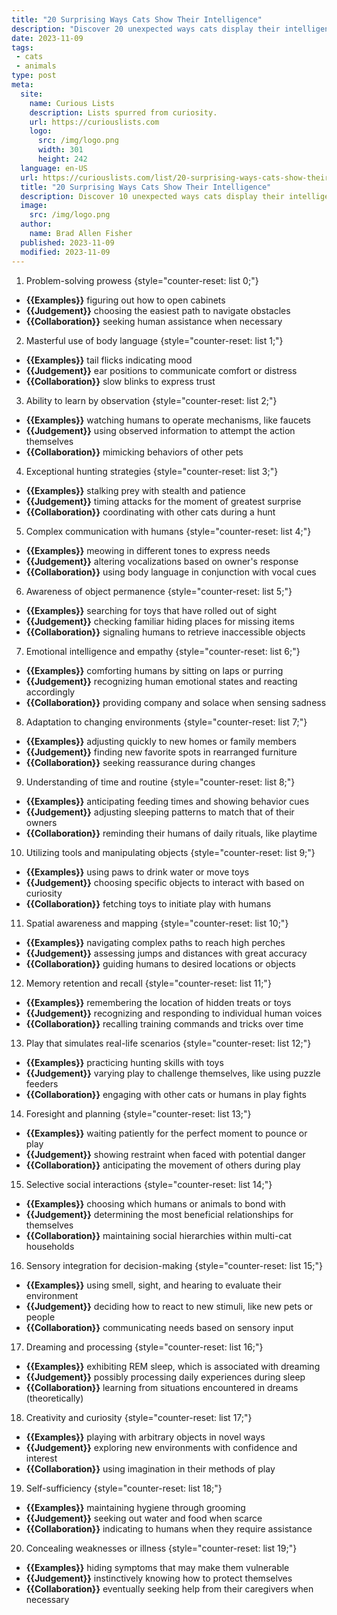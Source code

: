 ```yaml
---
title: "20 Surprising Ways Cats Show Their Intelligence"
description: "Discover 20 unexpected ways cats display their intelligence in fascinating ways. Uncover the curious behaviors that showcase their cleverness."
date: 2023-11-09
tags:
 - cats
 - animals
type: post
meta:
  site:
    name: Curious Lists
    description: Lists spurred from curiosity.
    url: https://curiouslists.com
    logo:
      src: /img/logo.png
      width: 301
      height: 242
  language: en-US
  url: https://curiouslists.com/list/20-surprising-ways-cats-show-their-intelligence
  title: "20 Surprising Ways Cats Show Their Intelligence"
  description: Discover 10 unexpected ways cats display their intelligence in fascinating ways. Uncover the curious behaviors that showcase their cleverness.
  image:
    src: /img/logo.png
  author:
    name: Brad Allen Fisher
  published: 2023-11-09
  modified: 2023-11-09
---
```



1. Problem-solving prowess {style="counter-reset: list 0;"}
  - **{{Examples}}** figuring out how to open cabinets
  - **{{Judgement}}** choosing the easiest path to navigate obstacles
  - **{{Collaboration}}** seeking human assistance when necessary

2. Masterful use of body language {style="counter-reset: list 1;"}
  - **{{Examples}}** tail flicks indicating mood
  - **{{Judgement}}** ear positions to communicate comfort or distress
  - **{{Collaboration}}** slow blinks to express trust

3. Ability to learn by observation {style="counter-reset: list 2;"}
  - **{{Examples}}** watching humans to operate mechanisms, like faucets
  - **{{Judgement}}** using observed information to attempt the action themselves
  - **{{Collaboration}}** mimicking behaviors of other pets

4. Exceptional hunting strategies {style="counter-reset: list 3;"}
  - **{{Examples}}** stalking prey with stealth and patience
  - **{{Judgement}}** timing attacks for the moment of greatest surprise
  - **{{Collaboration}}** coordinating with other cats during a hunt

5. Complex communication with humans {style="counter-reset: list 4;"}
  - **{{Examples}}** meowing in different tones to express needs
  - **{{Judgement}}** altering vocalizations based on owner's response
  - **{{Collaboration}}** using body language in conjunction with vocal cues

6. Awareness of object permanence {style="counter-reset: list 5;"}
  - **{{Examples}}** searching for toys that have rolled out of sight
  - **{{Judgement}}** checking familiar hiding places for missing items
  - **{{Collaboration}}** signaling humans to retrieve inaccessible objects

7. Emotional intelligence and empathy {style="counter-reset: list 6;"}
  - **{{Examples}}** comforting humans by sitting on laps or purring
  - **{{Judgement}}** recognizing human emotional states and reacting accordingly
  - **{{Collaboration}}** providing company and solace when sensing sadness

8. Adaptation to changing environments {style="counter-reset: list 7;"}
  - **{{Examples}}** adjusting quickly to new homes or family members
  - **{{Judgement}}** finding new favorite spots in rearranged furniture
  - **{{Collaboration}}** seeking reassurance during changes

9. Understanding of time and routine {style="counter-reset: list 8;"}
  - **{{Examples}}** anticipating feeding times and showing behavior cues
  - **{{Judgement}}** adjusting sleeping patterns to match that of their owners
  - **{{Collaboration}}** reminding their humans of daily rituals, like playtime

10. Utilizing tools and manipulating objects {style="counter-reset: list 9;"}
  - **{{Examples}}** using paws to drink water or move toys
  - **{{Judgement}}** choosing specific objects to interact with based on curiosity
  - **{{Collaboration}}** fetching toys to initiate play with humans

11. Spatial awareness and mapping {style="counter-reset: list 10;"}
  - **{{Examples}}** navigating complex paths to reach high perches
  - **{{Judgement}}** assessing jumps and distances with great accuracy
  - **{{Collaboration}}** guiding humans to desired locations or objects

12. Memory retention and recall {style="counter-reset: list 11;"}
  - **{{Examples}}** remembering the location of hidden treats or toys
  - **{{Judgement}}** recognizing and responding to individual human voices
  - **{{Collaboration}}** recalling training commands and tricks over time

13. Play that simulates real-life scenarios {style="counter-reset: list 12;"}
  - **{{Examples}}** practicing hunting skills with toys
  - **{{Judgement}}** varying play to challenge themselves, like using puzzle feeders
  - **{{Collaboration}}** engaging with other cats or humans in play fights

14. Foresight and planning {style="counter-reset: list 13;"}
  - **{{Examples}}** waiting patiently for the perfect moment to pounce or play
  - **{{Judgement}}** showing restraint when faced with potential danger
  - **{{Collaboration}}** anticipating the movement of others during play

15. Selective social interactions {style="counter-reset: list 14;"}
  - **{{Examples}}** choosing which humans or animals to bond with
  - **{{Judgement}}** determining the most beneficial relationships for themselves
  - **{{Collaboration}}** maintaining social hierarchies within multi-cat households

16. Sensory integration for decision-making {style="counter-reset: list 15;"}
  - **{{Examples}}** using smell, sight, and hearing to evaluate their environment
  - **{{Judgement}}** deciding how to react to new stimuli, like new pets or people
  - **{{Collaboration}}** communicating needs based on sensory input

17. Dreaming and processing {style="counter-reset: list 16;"}
  - **{{Examples}}** exhibiting REM sleep, which is associated with dreaming
  - **{{Judgement}}** possibly processing daily experiences during sleep
  - **{{Collaboration}}** learning from situations encountered in dreams (theoretically)

18. Creativity and curiosity {style="counter-reset: list 17;"}
  - **{{Examples}}** playing with arbitrary objects in novel ways
  - **{{Judgement}}** exploring new environments with confidence and interest
  - **{{Collaboration}}** using imagination in their methods of play

19. Self-sufficiency {style="counter-reset: list 18;"}
  - **{{Examples}}** maintaining hygiene through grooming
  - **{{Judgement}}** seeking out water and food when scarce
  - **{{Collaboration}}** indicating to humans when they require assistance

20. Concealing weaknesses or illness {style="counter-reset: list 19;"}
  - **{{Examples}}** hiding symptoms that may make them vulnerable
  - **{{Judgement}}** instinctively knowing how to protect themselves
  - **{{Collaboration}}** eventually seeking help from their caregivers when necessary